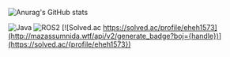 ![Anurag's GitHub stats](https://github-readme-stats.vercel.app/api?username=P-YongJun&show_icons=true&theme=radical)

![Java](https://img.shields.io/badge/-Java-F05032?style=for-the-badge&logo-html5&logoColor=ffffff)
![ROS2](https://img.shields.io/badge/-ROS2-F05032?style=for-the-badge&logo-html5&logoColor=ffffff)
[![Solved.ac
https://solved.ac/profile/eheh1573](http://mazassumnida.wtf/api/v2/generate_badge?boj={handle})](https://solved.ac/{profile/eheh1573})
